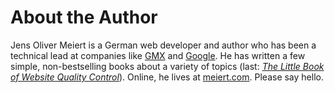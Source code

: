 # About the Author

Jens Oliver Meiert is a German web developer and author who has been a technical lead at companies like [GMX](https://gmx.de/) and [Google](https://www.google.com/). He has written a few simple, non-bestselling books about a variety of topics (last: [_The Little Book of Website Quality Control_](https://www.oreilly.com/library/view/the-little-book/9781492042860/)). Online, he lives at [meiert.com](https://meiert.com/en/). Please say hello.